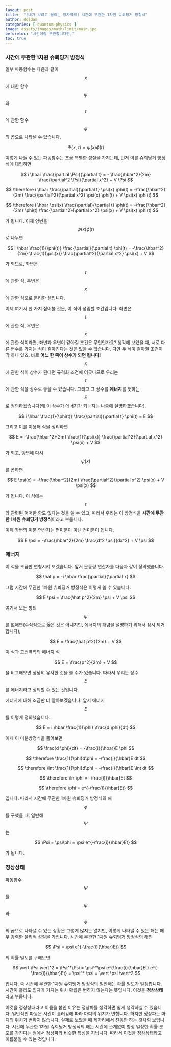 ```yaml
---
layout: post
title:  "[내가 보려고 올리는 양자역학] 시간에 무관한 1차원 슈뢰딩거 방정식"
author: doldam
categories: [ quantum-physics ]
image: assets/images/math/limit/main.jpg
beforetoc: "시간이랑 무관합니다만,"
toc: true
---
```


### 시간에 무관한 1차원 슈뢰딩거 방정식

일부 파동함수는 다음과 같이 $$ x $$에 대한 함수 $$ \psi $$와 $$ t $$에 관한 함수 $$ \phi $$의 곱으로 나타낼 수 있습니다.

$$ \Psi (x,\ t) = \psi(x) \phi(t) $$

이렇게 나눌 수 있는 파동함수는 조금 특별한 성질을 가지는데, 먼저 이를 슈뢰딩거 방정식에 대입하면

$$ i \hbar \frac{\partial \Psi}{\partial t} = - \frac{\hbar^2}{2m} \frac{\partial^2 \Psi}{\partial x^2} + V \Psi $$

$$ \therefore i \hbar \frac{\partial}{\partial t} \psi(x) \phi(t) = -\frac{\hbar^2}{2m} \frac{\partial^2}{\partial x^2} \psi(x) \phi(t) + V \psi(x) \phi(t) $$

$$ \therefore i \hbar \psi(x) \frac{\partial}{\partial t} \phi(t) = -\frac{\hbar^2}{2m} \phi(t) \frac{\partial^2}{\partial x^2} \psi(x) + V \psi(x) \phi(t) $$

가 됩니다. 이제 양변을 $$ \psi(x) \phi(t) $$로 나누면

$$ i \hbar \frac{1}{\phi(t)} \frac{\partial}{\partial t} \phi(t) = -\frac{\hbar^2}{2m} \frac{1}{\psi(x)} \frac{\partial^2}{\partial x^2} \psi(x) + V $$

가 되므로, 좌변은 $$ t $$에 관한 식, 우변은 $$ x $$에 관한 식으로 분리한 셈입니다.

이제 여기서 한 가지 짚어볼 것은, 이 식이 성립할 조건입니다. 좌변은 $$ t $$에 관한 식, 우변은 $$ x $$에 관한 식이라면, 좌변과 우변이 같아질 조건은 무엇인가요? 생각해 보았을 때, 서로 다른 변수를 가지는 식이 같아진다는 것은 있을 수 없습니다. 다만 두 식이 같아질 조건이 딱 하나 있죠. 바로 **어느 한 쪽이 상수가 되면 됩니다!** $$ x $$에 관한 식이 상수가 된다면 규격화 조건에 어긋나므로 우리는 $$ t $$에 관한 식을 상수로 놓을 수 있습니다. 그리고 그 상수를 **에너지**를 뜻하는 $$ E $$로 정의하겠습니다(왜 이 상수가 에너지가 되는지는 나중에 설명하겠습니다).

$$ i \hbar \frac{1}{\phi(t)} \frac{\partial}{\partial t} \phi(t) = E $$

그리고 이를 이용해 식을 정리하면

$$ E = -\frac{\hbar^2}{2m} \frac{1}{\psi(x)} \frac{\partial^2}{\partial x^2} \psi(x) + V $$

가 되고, 양변에 다시 $$ \psi(x) $$를 곱하면

$$ E \psi(x) = -\frac{\hbar^2}{2m} \frac{\partial^2}{\partial x^2} \psi(x) + V \psi(x) $$

가 됩니다. 이 식에는 $$ t $$와 관련된 어떠한 항도 없다는 것을 알 수 있고, 따라서 우리는 이 방정식을 **시간에 무관한 1차원 슈뢰딩거 방정식**이라고 부릅니다.

이제 좌변의 미분 연산자는 편미분이 아닌 전미분이 됩니다.

$$ E \psi = -\frac{\hbar^2}{2m} \frac{d^2 \psi}{dx^2} + V \psi $$

### 에너지

이 식을 조금만 변형시켜 보겠습니다. 앞서 운동량 연산자를 다음과 같이 정의했습니다.

$$ \hat p = -i \hbar \frac{\partial}{\partial x} $$

그럼 시간에 무관한 1차원 슈뢰딩거 방정식은 이렇게 쓸 수 있습니다.

$$ E \psi = \frac{\hat p^2}{2m} \psi + V \psi $$

여기서 모든 항의 $$ \psi $$를 없애면(수식적으로 옳은 것은 아니지만, 에너지의 개념을 설명하기 위해서 잠시 제거합니다),

$$ E = \frac{\hat p^2}{2m} + V $$

이 식과 고전역학의 에너지 식

$$ E = \frac{p^2}{2m} + V $$

을 비교해보면 상당히 유사한 것을 볼 수가 있습니다. 따라서 우리는 상수 $$ E $$를 에너지라고 정의할 수 있는 것입니다.

에너지에 대해 조금만 더 알아보겠습니다. 앞서 에너지 $$ E $$를 이렇게 정의했습니다.

$$ E = i \hbar \frac{1}{\phi} \frac{d \phi}{dt} $$

이제 이 미분방정식을 풀어보면

$$ \frac{d \phi}{dt} = -\frac{i}{\hbar}E \phi $$

$$ \therefore \frac{1}{\phi}d\phi = -\frac{i}{\hbar}E dt $$

$$ \therefore \int \frac{1}{\phi}d\phi = -\frac{i}{\hbar}E \int dt $$

$$ \therefore \ln \phi = -\frac{i}{\hbar}Et $$

$$ \therefore \phi = e^{-\frac{i}{\hbar}Et} $$

입니다. 따라서 시간에 무관한 1차원 슈뢰딩거 방정식의 해 $$ \phi $$를 구했을 때, 일반해 $$ \Psi $$는

$$ \Psi = \psi\phi = \psi e^{-\frac{i}{\hbar}Et} $$

가 됩니다.

### 정상상태

파동함수 $$ \Psi $$를 $$ \psi $$와 $$ \phi $$의 곱으로 나타낼 수 있는 상황은 그렇게 많지는 않지만, 이렇게 나타낼 수 있는 해는 매우 강력한 물리적 성질을 가집니다. 시간에 무관한 1차원 슈뢰딩거 방정식의 해인

$$ \Psi = \psi e^{-\frac{i}{\hbar}Et} $$

의 확률 밀도를 구해보면

$$ \vert \Psi \vert^2 = \Psi^*\Psi = \psi^*\psi e^{\frac{i}{\hbar}Et} e^{-\frac{i}{\hbar}Et} = \psi^* \psi = \vert \psi \vert^2 $$

입니다. 즉 시간에 무관한 1차원 슈뢰딩거 방정식의 일반해는 확률 밀도가 일정합니다. 시간이 흘러도 입자가 가지는 위치 확률은 변하지 않는다는 뜻입니다. 이것을 **정상상태**라고 부릅니다. 

이것을 정상상태라고 이름을 붙인 이유는 정상파를 생각하면 쉽게 생각하실 수 있습니다. 일반적인 파동은 시간이 흘러감에 따라 마디의 위치가 변합니다. 하지만 정상파는 마디의 위치가 변하지 않습니다. 실제로 보았을 때 제자리에서 진동만 하는 것처럼 보입니다. 시간에 무관한 1차원 슈뢰딩거 방정식의 해는 시간에 관계없이 항상 일정한 확률 분포를 가진다는 점에서 정상파와 비슷한 특성을 지닙니다. 따라서 이것을 정상상태라고 이름붙일 수 있는 것입니다.
